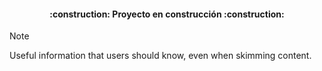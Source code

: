 <h4 align="center">
:construction: Proyecto en construcción :construction:
</h4>

> [!NOTE]
> Useful information that users should know, even when skimming content.
